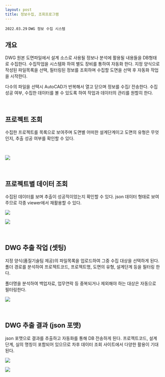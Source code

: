 ```yaml
---
layout: post
title: 정보수집, 조회프로그램
---
```


`2022.03.29`
`DWG 정보 수집 시스템`

## 개요
DWG 원본 도면파일에서 설계 소스로 사용될 정보나 분석에 활용될 내용들을 DB형태로 수집한다. 수집작업을 시스템화 하여 별도 장비를 통하여 자동화 한다. 지정 양식으로 작성된 파일목록을 선택, 필터링된 정보를 조회하며 수집할 도면을 선택 후 자동화 작업을 시작한다.

다수의 파일을 선택시 AutoCAD가 반복해서 열고 닫으며 정보를 수집/ 전송한다. 수집 성공 여부, 수집한 데이터를 볼 수 있도록 하여 작업과 데이터의 관리를 원할히 한다.

<br>

## 프로젝트 조회
수집한 프로젝트를 목록으로 보여주며 도면별 어떠한 설계단계이고 도면의 유형은 무엇인지, 추출 성공 여부를 확인할 수 있다.

<br>

![](images/20220329-093614.png) 

<br>

## 프로젝트별 데이터 조회
수집된 데이터를 보며 추출이 성공적이었는지 확인할 수 있다. json 데이터 형태로 보여주므로 각종 viewer에서 재활용할 수 있다.

![](images/20220329-093630.png)

![](images/20220329-093749.png)

<br>

## DWG 추출 작업 (셋팅)
지정 양식(품질기술팀 제공)의 파일목록을 업로드하여 그중 수집 대상을 선택하게 된다. 폴더 경로를 분석하여 프로젝트코드, 프로젝트명, 도면의 유형, 설계단계 등을 필터링 한다. 

폴더명을 분석하여 백업자료, 업무연락 등 중복되거나 제외해야 하는 대상은 자동으로 필터링한다. 

![](images/20220329-093926.png)

<br>

## DWG 추출 결과 (json 포맷)
json 포맷으로 결과를 추출하고 자동화를 통해 DB 전송하게 된다. 프로젝트코드, 설계단계, 실의 명칭이 포함되어 있으므로 차후 데이터 조회 사이트에서 다양한 활용이 기대된다.

![](images/20220329-095017.png)

![](images/20220329-095132.png)

